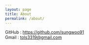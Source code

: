 ```yaml
---
layout: page
title: About
permalink: /about/
---
```


GitHub : <https://github.com/sungwoo91>  
Gmail : <tols3319@gmail.com>
